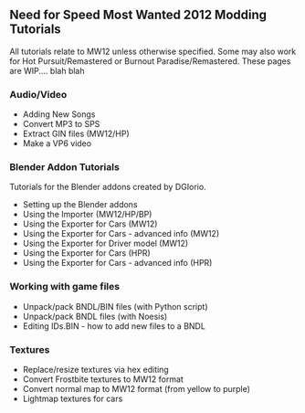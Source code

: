 ## Need for Speed Most Wanted 2012 Modding Tutorials

All tutorials relate to MW12 unless otherwise specified. Some may also work for Hot Pursuit/Remastered or Burnout Paradise/Remastered. These pages are WIP.... blah blah

### Audio/Video

*   Adding New Songs
*   Convert MP3 to SPS
*   Extract GIN files (MW12/HP)
*   Make a VP6 video
    

### Blender Addon Tutorials

Tutorials for the Blender addons created by DGIorio.

*   Setting up the Blender addons
*   Using the Importer (MW12/HP/BP)
*   Using the Exporter for Cars (MW12)
*   Using the Exporter for Cars - advanced info (MW12)
*   Using the Exporter for Driver model (MW12)
*   Using the Exporter for Cars (HPR)
*   Using the Exporter for Cars - advanced info (HPR)
    

### Working with game files

*   Unpack/pack BNDL/BIN files (with Python script)
*   Unpack/pack BNDL files (with Noesis)
*   Editing IDs.BIN - how to add new files to a BNDL
    

### Textures

*   Replace/resize textures via hex editing
*   Convert Frostbite textures to MW12 format
*   Convert normal map to MW12 format (from yellow to purple)
*   Lightmap textures for cars

